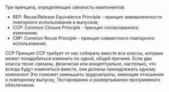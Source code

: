 Три принципа, определяющих связность компонентов:
- REP: Reuse/Release Equivalence Principle - принцип эквивалентности повторноrо использования и выпусков;
- ССР: Common Closure Principle - принцип соrласованноrо изменения;
- CRP: Common Reuse Principle - принцип совместного повторноrо использования.

CCP
Принцип ССР требует от нас собирать вместе все классы, которые может понадобиться изменить по одной, общей причине. Если два класса тесно связаны, физически или концептуально, настолько, что всеrда будут изменяться вместе, они должны принадлежать одному компонент Это поможет уменьшить трудозатраты, имеющие отношение к повторному выпуску, Teстированию и развертыванию проrраммноrо обеспечения.

